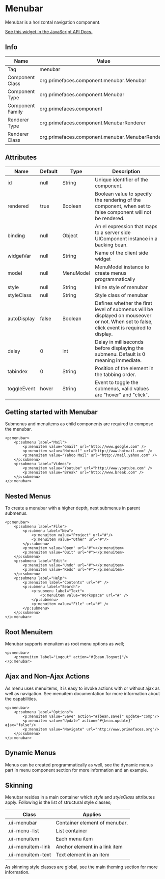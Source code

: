 # Menubar

Menubar is a horizontal navigation component.

[See this widget in the JavaScript API Docs.](../jsdocs/classes/primefaces.widget.menubar.html)

## Info

| Name | Value |
| --- | --- |
| Tag | menubar
| Component Class | org.primefaces.component.menubar.Menubar
| Component Type | org.primefaces.component.Menubar
| Component Family | org.primefaces.component |
| Renderer Type | org.primefaces.component.MenubarRenderer
| Renderer Class | org.primefaces.component.menubar.MenubarRenderer

## Attributes

| Name | Default | Type | Description | 
| --- | --- | --- | --- |
id | null | String | Unique identifier of the component.
rendered | true | Boolean | Boolean value to specify the rendering of the component, when set to false component will not be rendered.
binding | null | Object | An el expression that maps to a server side UIComponent instance in a backing bean.
widgetVar | null | String | Name of the client side widget
model | null | MenuModel | MenuModel instance to create menus programmatically
style | null | String | Inline style of menubar
styleClass | null | String | Style class of menubar
autoDisplay | false | Boolean | Defines whether the first level of submenus will be displayed on mouseover or not. When set to false, click event is required to display.
delay | 0 | int | Delay in milliseconds before displaying the submenu. Default is 0 meaning immediate.
tabindex | 0 | String | Position of the element in the tabbing order.
toggleEvent | hover | String | Event to toggle the submenus, valid values are "hover" and "click".

## Getting started with Menubar
Submenus and menuitems as child components are required to compose the menubar.

```xhtml
<p:menubar>
    <p:submenu label="Mail">
        <p:menuitem value="Gmail" url="http://www.google.com" />
        <p:menuitem value="Hotmail" url="http://www.hotmail.com" />
        <p:menuitem value="Yahoo Mail" url="http://mail.yahoo.com" />
    </p:submenu>
    <p:submenu label="Videos">
        <p:menuitem value="Youtube" url="http://www.youtube.com" />
        <p:menuitem value="Break" url="http://www.break.com" />
    </p:submenu>
</p:menubar>
```
## Nested Menus
To create a menubar with a higher depth, nest submenus in parent submenus.

```xhtml
<p:menubar>
    <p:submenu label="File">
        <p:submenu label="New">
            <p:menuitem value="Project" url="#"/>
            <p:menuitem value="Other" url="#"/>
        </p:submenu>
        <p:menuitem value="Open" url="#"></p:menuitem>
        <p:menuitem value="Quit" url="#"></p:menuitem>
    </p:submenu>
    <p:submenu label="Edit">
        <p:menuitem value="Undo" url="#"></p:menuitem>
        <p:menuitem value="Redo" url="#"></p:menuitem>
    </p:submenu>
    <p:submenu label="Help">
        <p:menuitem label="Contents" url="#" />
        <p:submenu label="Search">
            <p:submenu label="Text">
                <p:menuitem value="Workspace" url="#" />
            </p:submenu>
            <p:menuitem value="File" url="#" />
        </p:submenu>
    </p:submenu>
</p:menubar>
```

## Root Menuitem
Menubar supports menuitem as root menu options as well;

```xhtml
<p:menubar>
    <p:menuitem label="Logout" action="#{bean.logout}"/>
</p:menubar>
```
## Ajax and Non-Ajax Actions
As menu uses menuitems, it is easy to invoke actions with or without ajax as well as navigation. See
menuitem documentation for more information about the capabilities.

```xhtml
<p:menubar>
    <p:submenu label="Options">
        <p:menuitem value="Save" action="#{bean.save}" update="comp"/>
        <p:menuitem value="Update" action="#{bean.update}" ajax="false"/>
        <p:menuitem value="Navigate" url="http://www.primefaces.org"/>
    </p:submenu>
</p:menubar>
```
## Dynamic Menus
Menus can be created programmatically as well, see the dynamic menus part in menu component
section for more information and an example.

## Skinning
Menubar resides in a main container which _style_ and _styleClass_ attributes apply. Following is the
list of structural style classes;

| Class | Applies | 
| --- | --- | 
.ui-menubar | Container element of menubar.
.ui-menu-list | List container
.ui-menuitem | Each menu item
.ui-menuitem-link | Anchor element in a link item
.ui-menuitem-text | Text element in an item

As skinning style classes are global, see the main theming section for more information.

